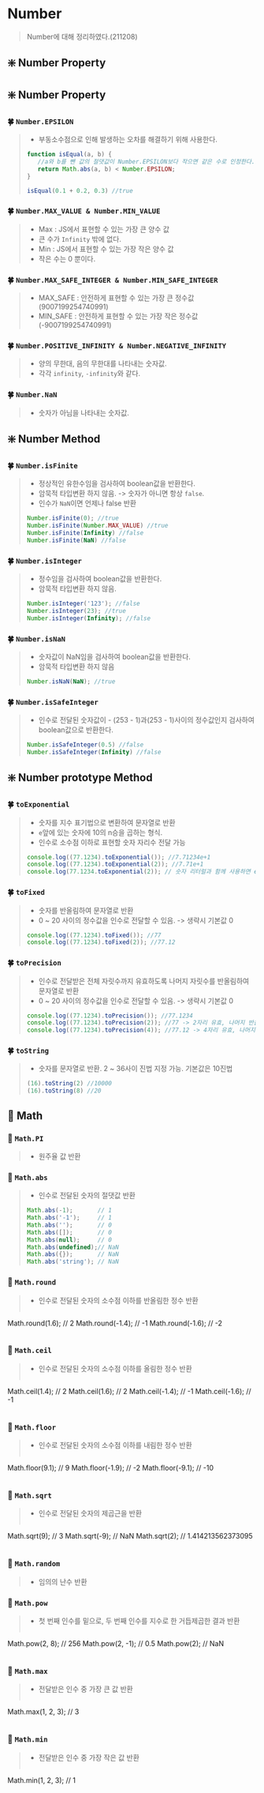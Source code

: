 # Number
> Number에 대해 정리하였다.(211208)
## ❇️ Number Property

## ❇️ Number Property

### 🍀 `Number.EPSILON`
> - 부동소수점으로 인해 발생하는 오차를 해결하기 위해 사용한다.
>
>```js
>function isEqual(a, b) {
>    //a와 b를 뺀 값의 절댓값이 Number.EPSILON보다 작으면 같은 수로 인정한다.
>    return Math.abs(a, b) < Number.EPSILON;
>}
>
>isEqual(0.1 + 0.2, 0.3) //true
>```

### 🍀 `Number.MAX_VALUE & Number.MIN_VALUE`
> - Max : JS에서 표현할 수 있는 가장 큰 양수 값
> - 큰 수가 `Infinity` 밖에 없다.
> - Min : JS에서 표현할 수 있는 가장 작은 양수 값
> - 작은 수는 0 뿐이다.

### 🍀 `Number.MAX_SAFE_INTEGER & Number.MIN_SAFE_INTEGER`
> - MAX_SAFE : 안전하게 표현할 수 있는 가장 큰 정수값(9007199254740991)
> - MIN_SAFE : 안전하게 표현할 수 있는 가장 작은 정수값(-9007199254740991)

### 🍀 `Number.POSITIVE_INFINITY & Number.NEGATIVE_INFINITY`
> - 양의 무한대, 음의 무한대를 나타내는 숫자값.
> - 각각 `infinity`, `-infinity`와 같다.

### 🍀 `Number.NaN`
> - 숫자가 아님을 나타내는 숫자값.

## ❇️ Number Method

### 🍀 `Number.isFinite`
> - 정상적인 유한수임을 검사하여 boolean값을 반환한다.
> - 암묵적 타입변환 하지 않음. -> 숫자가 아니면 항상 `false`.
> - 인수가 `NaN`이면 언제나 false 반환
>```js
>Number.isFinite(0); //true
>Number.isFinite(Number.MAX_VALUE) //true
>Number.isFinite(Infinity) //false
>Number.isFinite(NaN) //false
>```

### 🍀 `Number.isInteger`
> - 정수임을 검사하여 boolean값을 반환한다.
> - 암묵적 타입변환 하지 않음.
>```js
>Number.isInteger('123'); //false
>Number.isInteger(23); //true
>Number.isInteger(Infinity); //false
>```

### 🍀 `Number.isNaN`
> - 숫자값이 NaN임을 검사하여 boolean값을 반환한다.
> - 암묵적 타입변환 하지 않음
>```js
>Number.isNaN(NaN); //true
>```

### 🍀 `Number.isSafeInteger`
> - 인수로 전달된 숫자값이 - (253 - 1)과(253 - 1)사이의 정수값인지 검사하여 boolean값으로 반환한다.
>```js
>Number.isSafeInteger(0.5) //false
>Number.isSafeInteger(Infinity) //false
>```

## ❇️ Number prototype Method

### 🍀 `toExponential`
> - 숫자를 지수 표기법으로 변환하여 문자열로 반환
> - `e`앞에 있는 숫자에 10의 n승을 곱하는 형식.
> - 인수로 소수점 이하로 표현할 숫자 자리수 전달 가능
>```js
>console.log((77.1234).toExponential()); //7.71234e+1
>console.log((77.1234).toExponential(2)); //7.71e+1
>console.log(77.1234.toExponential(2)); // 숫자 리터럴과 함께 사용하면 error

### 🍀 `toFixed`
> - 숫자를 반올림하여 문자열로 반환
> - 0 ~ 20 사이의 정수값을 인수로 전달할 수 있음. -> 생략시 기본값 0
>```js
>console.log((77.1234).toFixed()); //77
>console.log((77.1234).toFixed(2)); //77.12
>```

### 🍀 `toPrecision`
> - 인수로 전달받은 전체 자릿수까지 유효하도록 나머지 자릿수를 반올림하여 문자열로 반환
> - 0 ~ 20 사이의 정수값을 인수로 전달할 수 있음. -> 생략시 기본값 0
>```js
>console.log((77.1234).toPrecision()); //77.1234
>console.log((77.1234).toPrecision(2)); //77 -> 2자리 유효, 나머지 반올림
>console.log((77.1234).toPrecision(4)); //77.12 -> 4자리 유효, 나머지 반올림
>```

### 🍀 `toString`
> - 숫자를 문자열로 반환. 2 ~ 36사이 진법 지정 가능. 기본값은 10진법
>```js
>(16).toString(2) //10000
>(16).toString(8) //20
>```

## 🔢 Math
### 🔹 `Math.PI`
> - 원주율 값 반환

### 🔹 `Math.abs`
> - 인수로 전달된 숫자의 절댓값 반환
>```js
>Math.abs(-1);       // 1
>Math.abs('-1');     // 1
>Math.abs('');       // 0
>Math.abs([]);       // 0
>Math.abs(null);     // 0
>Math.abs(undefined);// NaN
>Math.abs({});       // NaN
>Math.abs('string'); // NaN
>```

### 🔹 `Math.round`
> - 인수로 전달된 숫자의 소수점 이하를 반올림한 정수 반환
>```js
Math.round(1.6);  // 2
Math.round(-1.4); // -1
Math.round(-1.6); // -2
>```

### 🔹 `Math.ceil`
> - 인수로 전달된 숫자의 소수점 이하를 올림한 정수 반환
>```js
Math.ceil(1.4);  // 2
Math.ceil(1.6);  // 2
Math.ceil(-1.4); // -1
Math.ceil(-1.6); // -1
>```

### 🔹 `Math.floor`
> - 인수로 전달된 숫자의 소수점 이하를 내림한 정수 반환
>```js
Math.floor(9.1);  // 9
Math.floor(-1.9); // -2
Math.floor(-9.1); // -10
>```

### 🔹 `Math.sqrt`
> - 인수로 전달된 숫자의 제곱근을 반환
>```js
Math.sqrt(9);  // 3
Math.sqrt(-9); // NaN
Math.sqrt(2);  // 1.414213562373095
>```

### 🔹 `Math.random`
> - 임의의 난수 반환

### 🔹 `Math.pow`
> - 첫 번째 인수를 밑으로, 두 번째 인수를 지수로 한 거듭제곱한 결과 반환
>```js
Math.pow(2, 8);  // 256
Math.pow(2, -1); // 0.5
Math.pow(2);     // NaN
>```

### 🔹 `Math.max`
> - 전달받은 인수 중 가장 큰 값 반환
>```js
Math.max(1, 2, 3); // 3
>```

### 🔹 `Math.min`
> - 전달받은 인수 중 가장 작은 값 반환
>```js
Math.min(1, 2, 3); // 1
>```
